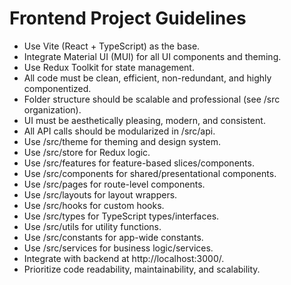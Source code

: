 <!-- Use this file to provide workspace-specific custom instructions to Copilot. For more details, visit https://code.visualstudio.com/docs/copilot/copilot-customization#_use-a-githubcopilotinstructionsmd-file -->

# Frontend Project Guidelines

- Use Vite (React + TypeScript) as the base.
- Integrate Material UI (MUI) for all UI components and theming.
- Use Redux Toolkit for state management.
- All code must be clean, efficient, non-redundant, and highly componentized.
- Folder structure should be scalable and professional (see /src organization).
- UI must be aesthetically pleasing, modern, and consistent.
- All API calls should be modularized in /src/api.
- Use /src/theme for theming and design system.
- Use /src/store for Redux logic.
- Use /src/features for feature-based slices/components.
- Use /src/components for shared/presentational components.
- Use /src/pages for route-level components.
- Use /src/layouts for layout wrappers.
- Use /src/hooks for custom hooks.
- Use /src/types for TypeScript types/interfaces.
- Use /src/utils for utility functions.
- Use /src/constants for app-wide constants.
- Use /src/services for business logic/services.
- Integrate with backend at http://localhost:3000/.
- Prioritize code readability, maintainability, and scalability.
